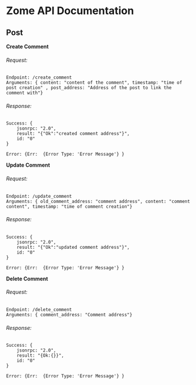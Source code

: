 # Zome API Documentation

## Post

**Create Comment**
###### Request: 
```
Endpoint: /create_comment
Arguments: { content: "content of the comment", timestamp: "time of post creation" , post_address: "Address of the post to link the comment with"}
```

###### Response: 
```
Success: {
    jsonrpc: "2.0",
    result: "{"Ok":"created comment address"}",
    id: "0"
}

Error: {Err:  {Error Type: 'Error Message'} }
```

**Update Comment**
###### Request: 
``` 
Endpoint: /update_comment
Arguments: { old_comment_address: "comment address", content: "comment content", timestamp: "time of comment creation"}
```

###### Response: 
```
Success: {
    jsonrpc: "2.0",
    result: "{"Ok":"updated comment address"}",
    id: "0"
}

Error: {Err:  {Error Type: 'Error Message'} }
```

**Delete Comment**
###### Request: 
``` 
Endpoint: /delete_comment
Arguments: { comment_address: "Comment address"}
```

###### Response: 
```
Success: {
    jsonrpc: "2.0",
    result: "{Ok:{}}",
    id: "0"
}

Error: {Err:  {Error Type: 'Error Message'} }
```

